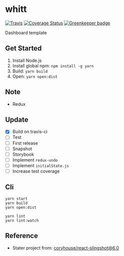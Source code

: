 # whitt

[![Travis](https://img.shields.io/travis/jojoee/whitt.svg)](https://travis-ci.org/jojoee/whitt)
[![Coverage Status](https://coveralls.io/repos/github/jojoee/whitt/badge.svg?branch=master)](https://coveralls.io/github/jojoee/whitt?branch=master) [![Greenkeeper badge](https://badges.greenkeeper.io/jojoee/whitt.svg)](https://greenkeeper.io/)

Dashboard template

## Get Started
1. Install Node.js
2. Install global npm: `npm install -g yarn`
3. Build: `yarn build`
4. Open: `yarn open:dist`

## Note
- Redux

## Update
- [x] Build on travis-ci
- [ ] Test
- [ ] First release
- [ ] Snapshot
- [ ] Storybook
- [ ] Implement `redux-undo`
- [ ] Implement `initialState.js`
- [ ] Increase test coverage

## Cli
```
yarn start
yarn build
yarn open:dist

yarn lint
yarn lint:watch
```

## Reference
- Stater project from: [coryhouse/react-slingshot@6.0](https://github.com/coryhouse/react-slingshot/tree/6.0)
